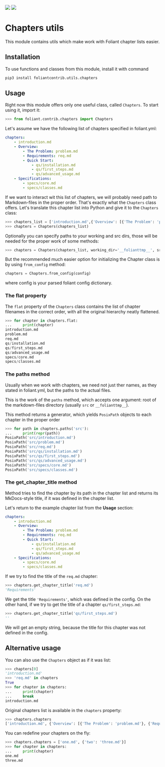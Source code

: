 [![](https://img.shields.io/pypi/v/foliantcontrib.utils.chapters.svg)](https://pypi.org/project/foliantcontrib.utils.chapters/) [![](https://img.shields.io/github/v/tag/foliant-docs/foliantcontrib.utils.chapters.svg?label=GitHub)](https://github.com/foliant-docs/foliantcontrib.utils.chapters)

# Chapters utils

This module contains utils which make work with Foliant chapter lists easier.

## Installation

To use functions and classes from this module, install it with command

```bash
pip3 install foliantcontrib.utils.chapters
```

## Usage

Right now this module offers only one useful class, called `Chapters`. To start using it, import it:

```python
>>> from foliant.contrib.chapters import Chapters

```

Let's assume we have the following list of chapters specified in foliant.yml:

```yml
chapters:
    - introduction.md
    - Overview:
        - The Problem: problem.md
        - Requirements: req.md
        - Quick Start:
            - qs/installation.md
            - qs/first_steps.md
            - qs/advanced_usage.md
    - Specifications:
        - specs/core.md
        - specs/classes.md
```

If we want to interact wit this list of chapters, we will probably need path to Markdown-files in the proper order. That's exactly what the `Chapters` class offers. Let's translate this chapter list into Python and give it to the `Chapters` class:

```python
>>> chapters_list = ['introduction.md',{'Overview': [{'The Problem': 'problem.md'},{'Requirements': 'req.md'},{'Quick Start': ['qs/installation.md','qs/first_steps.md','qs/advanced_usage.md']}]},{'Specifications': ['specs/core.md', 'specs/classes.md']}]
>>> chapters = Chapters(chapters_list)

```

Optionally you can specify paths to your working and src dirs, those will be needed for the proper work of some methods:

```python
>>> chapters = Chapters(chapters_list, working_dir='__folianttmp__', src_dir='src')

```

But the recommended much easier option for initializing the Chapter class is by using `from_config` method:

```python
chapters = Chapters.from_config(config)
```

where config is your parsed foliant config dictionary.

### The **flat** property

The `flat` property of the `Chapters` class contains the list of chapter filenames in the correct order, with all the original hierarchy neatly flattened.

```python
>>> for chapter in chapters.flat:
...     print(chapter)
introduction.md
problem.md
req.md
qs/installation.md
qs/first_steps.md
qs/advanced_usage.md
specs/core.md
specs/classes.md

```

### The **paths** method

Usually when we work with chapters, we need not just ther names, as they stated in foliant.yml, but the paths to the actual files.

This is the work of the `paths` method, which accepts one argument: root of the markdown-files directory (usually `src` or `__folianttmp__`).

This method returns a generator, which yields `PosixPath` objects to each chapter in the proper order

```python
>>> for path in chapters.paths('src'):
...     print(repr(path))
PosixPath('src/introduction.md')
PosixPath('src/problem.md')
PosixPath('src/req.md')
PosixPath('src/qs/installation.md')
PosixPath('src/qs/first_steps.md')
PosixPath('src/qs/advanced_usage.md')
PosixPath('src/specs/core.md')
PosixPath('src/specs/classes.md')

```

### The **get_chapter_title** method

Method tries to find the chapter by its path in the chapter list and returns its MkDocs-style title, if it was defined in the chapter list.

Let's return to the example chapter list from the **Usage** section:

```yml
chapters:
    - introduction.md
    - Overview:
        - The Problem: problem.md
        - Requirements: req.md
        - Quick Start:
            - qs/installation.md
            - qs/first_steps.md
            - qs/advanced_usage.md
    - Specifications:
        - specs/core.md
        - specs/classes.md
```

If we try to find the title of the `req.md` chapter:

```python
>>> chapters.get_chapter_title('req.md')
'Requirements'

```

We get the title `'Requirements'`, which was defined in the config. On the other hand, if we try to get the title of a chapter `qs/first_steps.md`:

```python
>>> chapters.get_chapter_title('qs/first_steps.md')
''

```

We will get an empty string, because the title for this chapter was not defined in the config.

## Alternative usage

You can also use the `Chapters` object as if it was list:

```python
>>> chapters[0]
'introduction.md'
>>> 'req.md' in chapters
True
>>> for chapter in chapters:
...     print(chapter)
...     break
introduction.md

```

Original chapters list is available in the `chapters` property:

```python
>>> chapters.chapters
['introduction.md', {'Overview': [{'The Problem': 'problem.md'}, {'Requirements': 'req.md'}, {'Quick Start': ['qs/installation.md', 'qs/first_steps.md', 'qs/advanced_usage.md']}]}, {'Specifications': ['specs/core.md', 'specs/classes.md']}]

```

You can redefine your chapters on the fly:

```python
>>> chapters.chapters = ['one.md', {'two': 'three.md'}]
>>> for chapter in chapters:
...     print(chapter)
one.md
three.md

```

